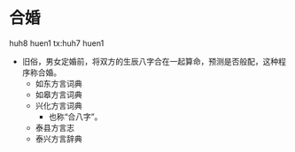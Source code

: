 # 合婚
huh8 huen1
tx:huh7 huen1
+ 旧俗，男女定婚前，将双方的生辰八字合在一起算命，预测是否般配，这种程序称合婚。
  * 如东方言词典
  * 如皋方言词典
  * 兴化方言词典
    + 也称“合八字”。
  * 泰县方言志
  * 泰兴方言辞典
